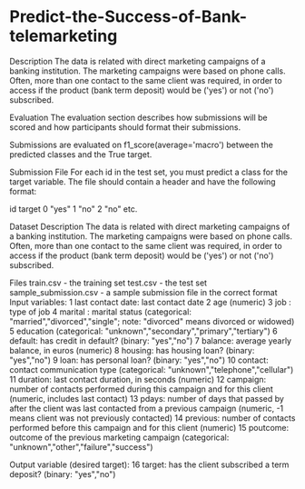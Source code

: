 # Predict-the-Success-of-Bank-telemarketing
Description The data is related with direct marketing campaigns of a banking institution. The marketing campaigns were based on phone calls. Often, more than one contact to the same client was required, in order to access if the product (bank term deposit) would be ('yes') or not ('no') subscribed.

Evaluation
The evaluation section describes how submissions will be scored and how participants should format their submissions.

Submissions are evaluated on f1_score(average='macro') between the predicted classes and the True target.

Submission File
For each id in the test set, you must predict a class for the target variable. The file should contain a header and have the following format:

id	target
0	"yes"
1	"no"
2	"no"
etc.	


Dataset Description
The data is related with direct marketing campaigns of a banking institution. The marketing campaigns were based on phone calls. Often, more than one contact to the same client was required, in order to access if the product (bank term deposit) would be ('yes') or not ('no') subscribed.

Files
train.csv - the training set
test.csv - the test set
sample_submission.csv - a sample submission file in the correct format
Input variables:
1 last contact date: last contact date
2 age (numeric)
3 job : type of job
4 marital : marital status (categorical: "married","divorced","single"; note: "divorced" means divorced or widowed)
5 education (categorical: "unknown","secondary","primary","tertiary")
6 default: has credit in default? (binary: "yes","no")
7 balance: average yearly balance, in euros (numeric)
8 housing: has housing loan? (binary: "yes","no")
9 loan: has personal loan? (binary: "yes","no")
10 contact: contact communication type (categorical: "unknown","telephone","cellular")
11 duration: last contact duration, in seconds (numeric)
12 campaign: number of contacts performed during this campaign and for this client (numeric, includes last contact)
13 pdays: number of days that passed by after the client was last contacted from a previous campaign (numeric, -1 means client was not previously contacted)
14 previous: number of contacts performed before this campaign and for this client (numeric)
15 poutcome: outcome of the previous marketing campaign (categorical: "unknown","other","failure","success")

Output variable (desired target):
16 target: has the client subscribed a term deposit? (binary: "yes","no")

